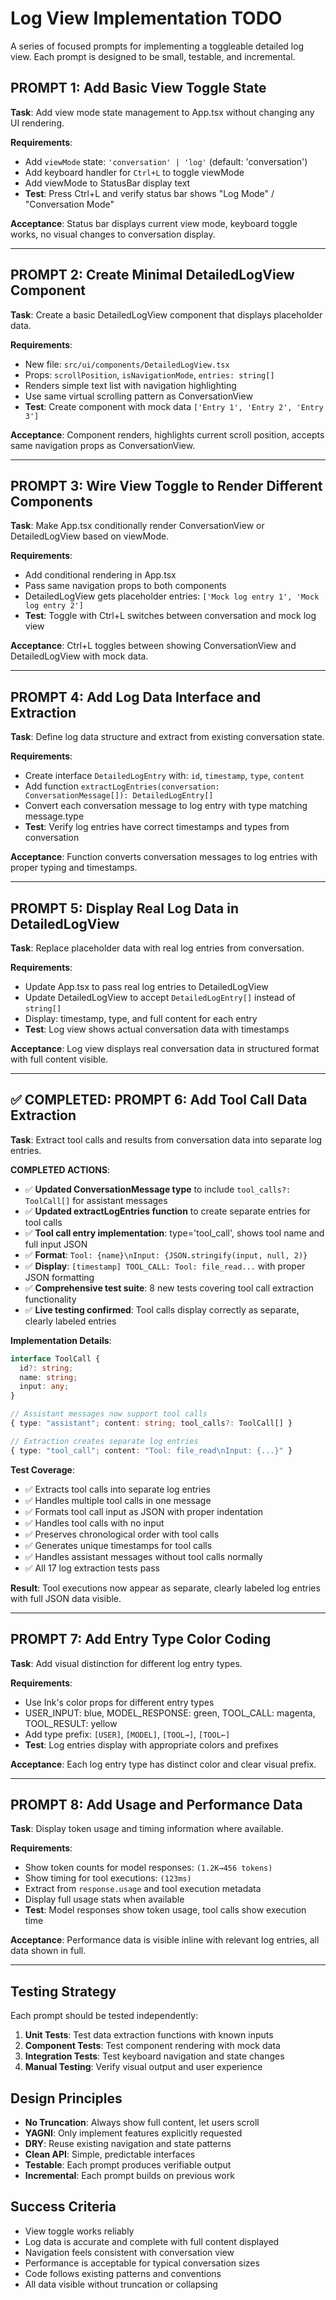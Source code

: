 # Log View Implementation TODO

A series of focused prompts for implementing a toggleable detailed log view. Each prompt is designed to be small, testable, and incremental.

## PROMPT 1: Add Basic View Toggle State

**Task**: Add view mode state management to App.tsx without changing any UI rendering.

**Requirements**:
- Add `viewMode` state: `'conversation' | 'log'` (default: 'conversation')
- Add keyboard handler for `Ctrl+L` to toggle viewMode
- Add viewMode to StatusBar display text
- **Test**: Press Ctrl+L and verify status bar shows "Log Mode" / "Conversation Mode"

**Acceptance**: Status bar displays current view mode, keyboard toggle works, no visual changes to conversation display.

---

## PROMPT 2: Create Minimal DetailedLogView Component

**Task**: Create a basic DetailedLogView component that displays placeholder data.

**Requirements**:
- New file: `src/ui/components/DetailedLogView.tsx`
- Props: `scrollPosition`, `isNavigationMode`, `entries: string[]`
- Renders simple text list with navigation highlighting
- Use same virtual scrolling pattern as ConversationView
- **Test**: Create component with mock data `['Entry 1', 'Entry 2', 'Entry 3']`

**Acceptance**: Component renders, highlights current scroll position, accepts same navigation props as ConversationView.

---

## PROMPT 3: Wire View Toggle to Render Different Components

**Task**: Make App.tsx conditionally render ConversationView or DetailedLogView based on viewMode.

**Requirements**:
- Add conditional rendering in App.tsx
- Pass same navigation props to both components
- DetailedLogView gets placeholder entries: `['Mock log entry 1', 'Mock log entry 2']`
- **Test**: Toggle with Ctrl+L switches between conversation and mock log view

**Acceptance**: Ctrl+L toggles between showing ConversationView and DetailedLogView with mock data.

---

## PROMPT 4: Add Log Data Interface and Extraction

**Task**: Define log data structure and extract from existing conversation state.

**Requirements**:
- Create interface `DetailedLogEntry` with: `id`, `timestamp`, `type`, `content`
- Add function `extractLogEntries(conversation: ConversationMessage[]): DetailedLogEntry[]`
- Convert each conversation message to log entry with type matching message.type
- **Test**: Verify log entries have correct timestamps and types from conversation

**Acceptance**: Function converts conversation messages to log entries with proper typing and timestamps.

---

## PROMPT 5: Display Real Log Data in DetailedLogView

**Task**: Replace placeholder data with real log entries from conversation.

**Requirements**:
- Update App.tsx to pass real log entries to DetailedLogView
- Update DetailedLogView to accept `DetailedLogEntry[]` instead of `string[]`
- Display: timestamp, type, and full content for each entry
- **Test**: Log view shows actual conversation data with timestamps

**Acceptance**: Log view displays real conversation data in structured format with full content visible.

---

## ✅ COMPLETED: PROMPT 6: Add Tool Call Data Extraction

**Task**: Extract tool calls and results from conversation data into separate log entries.

**COMPLETED ACTIONS**:
- ✅ **Updated ConversationMessage type** to include `tool_calls?: ToolCall[]` for assistant messages
- ✅ **Updated extractLogEntries function** to create separate entries for tool calls
- ✅ **Tool call entry implementation**: type='tool_call', shows tool name and full input JSON
- ✅ **Format**: `Tool: {name}\nInput: {JSON.stringify(input, null, 2)}`
- ✅ **Display**: `[timestamp] TOOL_CALL: Tool: file_read...` with proper JSON formatting
- ✅ **Comprehensive test suite**: 8 new tests covering tool call extraction functionality
- ✅ **Live testing confirmed**: Tool calls display correctly as separate, clearly labeled entries

**Implementation Details**:
```typescript
interface ToolCall {
  id?: string;
  name: string; 
  input: any;
}

// Assistant messages now support tool calls
{ type: "assistant"; content: string; tool_calls?: ToolCall[] }

// Extraction creates separate log entries
{ type: "tool_call"; content: "Tool: file_read\nInput: {...}" }
```

**Test Coverage**:
- ✅ Extracts tool calls into separate log entries
- ✅ Handles multiple tool calls in one message
- ✅ Formats tool call input as JSON with proper indentation
- ✅ Handles tool calls with no input
- ✅ Preserves chronological order with tool calls
- ✅ Generates unique timestamps for tool calls
- ✅ Handles assistant messages without tool calls normally
- ✅ All 17 log extraction tests pass

**Result**: Tool executions now appear as separate, clearly labeled log entries with full JSON data visible.

---

## PROMPT 7: Add Entry Type Color Coding

**Task**: Add visual distinction for different log entry types.

**Requirements**:
- Use Ink's color props for different entry types
- USER_INPUT: blue, MODEL_RESPONSE: green, TOOL_CALL: magenta, TOOL_RESULT: yellow
- Add type prefix: `[USER]`, `[MODEL]`, `[TOOL→]`, `[TOOL←]`
- **Test**: Log entries display with appropriate colors and prefixes

**Acceptance**: Each log entry type has distinct color and clear visual prefix.

---

## PROMPT 8: Add Usage and Performance Data

**Task**: Display token usage and timing information where available.

**Requirements**:
- Show token counts for model responses: `(1.2K→456 tokens)`
- Show timing for tool executions: `(123ms)`
- Extract from `response.usage` and tool execution metadata
- Display full usage stats when available
- **Test**: Model responses show token usage, tool calls show execution time

**Acceptance**: Performance data is visible inline with relevant log entries, all data shown in full.

---

## Testing Strategy

Each prompt should be tested independently:

1. **Unit Tests**: Test data extraction functions with known inputs
2. **Component Tests**: Test component rendering with mock data
3. **Integration Tests**: Test keyboard navigation and state changes
4. **Manual Testing**: Verify visual output and user experience

## Design Principles

- **No Truncation**: Always show full content, let users scroll
- **YAGNI**: Only implement features explicitly requested
- **DRY**: Reuse existing navigation and state patterns
- **Clean API**: Simple, predictable interfaces
- **Testable**: Each prompt produces verifiable output
- **Incremental**: Each prompt builds on previous work

## Success Criteria

- View toggle works reliably
- Log data is accurate and complete with full content displayed
- Navigation feels consistent with conversation view
- Performance is acceptable for typical conversation sizes
- Code follows existing patterns and conventions
- All data visible without truncation or collapsing